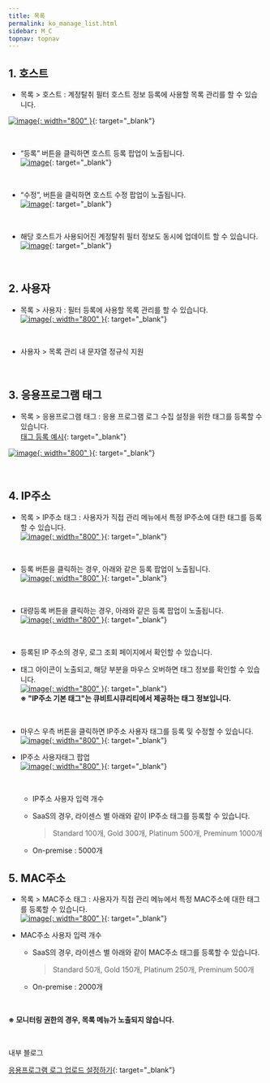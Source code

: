 ```yaml
---
title: 목록
permalink: ko_manage_list.html
sidebar: M_C
topnav: topnav
---
```


## 1. 호스트

- 목록 > 호스트 : 계정탈취 필터 호스트 정보 등록에 사용할 목록 관리를 할 수 있습니다.

 [![image](/docs/images/Manual/common/manage/list/13.png){: width="800" }](/docs/images/Manual/common/manage/list/13.png){: target="_blank"}

<br />

- “등록” 버튼을 클릭하면 호스트 등록 팝업이 노출됩니다.   
 [![image](/docs/images/Manual/common/manage/list/2.png)](/docs/images/Manual/common/manage/list/2.png){: target="_blank"}

<br />

- “수정”, 버튼을 클릭하면 호스트 수정 팝업이 노출됩니다.  
 [![image](/docs/images/Manual/common/manage/list/3.png)](/docs/images/Manual/common/manage/list/3.png){: target="_blank"}

<br />

- 해당 호스트가 사용되어진 계정탈취 필터 정보도 동시에 업데이트 할 수 있습니다.   
 [![image](/docs/images/Manual/common/manage/list/4.png)](/docs/images/Manual/common/manage/list/4.png){: target="_blank"}

<br />

## 2. 사용자

- 목록 > 사용자 : 필터 등록에 사용할 목록 관리를 할 수 있습니다.   
 [![image](/docs/images/Manual/common/manage/list/14.png){: width="800" }](/docs/images/Manual/common/manage/list/14.png){: target="_blank"}

<br />

- 사용자 > 목록 관리 내 문자열 정규식 지원

<br />

## 3. 응용프로그램 태그

- 목록 > 응용프로그램 태그 : 응용 프로그램 로그 수집 설정을 위한 태그를 등록할 수 있습니다.   
[태그 등록 예시](https://qubitsec.github.io/ko_logcol_application.html){: target="_blank"}

 [![image](/docs/images/Manual/common/manage/list/15.png){: width="800" }](/docs/images/Manual/common/manage/list/15.png){: target="_blank"}

<br />

## 4. IP주소 

- 목록 > IP주소 태그 : 사용자가 직접 관리 메뉴에서 특정 IP주소에 대한 태그를 등록할 수 있습니다.   
 [![image](/docs/images/Manual/common/manage/list/07.png){: width="800" }](/docs/images/Manual/common/manage/list/07.png){: target="_blank"}

<br />

- 등록 버튼을 클릭하는 경우, 아래와 같은 등록 팝업이 노출됩니다.   
 [![image](/docs/images/Manual/common/manage/list/17.png){: width="800" }](/docs/images/Manual/common/manage/list/17.png){: target="_blank"}

 <br />

- 대량등록 버튼을 클릭하는 경우, 아래와 같은 등록 팝업이 노출됩니다.   
 [![image](/docs/images/Manual/common/manage/list/18.png){: width="800" }](/docs/images/Manual/common/manage/list/18.png){: target="_blank"}

 <br />

- 등록된 IP 주소의 경우, 로그 조회 페이지에서 확인할 수 있습니다.
- 태그 아이콘이 노출되고, 해당 부분을 마우스 오버하면 태그 정보를 확인할 수 있습니다.   
 [![image](/docs/images/Manual/common/manage/list/10.png){: width="800" }](/docs/images/Manual/common/manage/list/10.png){: target="_blank"}   
 **※ "IP주소 기본 태그"는 큐비트시큐리티에서 제공하는 태그 정보입니다.**

  <br />

 - 마우스 우측 버튼을 클릭하면 IP주소 사용자 태그를 등록 및 수정할 수 있습니다.   
  [![image](/docs/images/Manual/common/manage/list/11.png){: width="800" }](/docs/images/Manual/common/manage/list/11.png){: target="_blank"}   

- IP주소 사용자태그 팝업   
  [![image](/docs/images/Manual/common/manage/list/12.png){: width="800" }](/docs/images/Manual/common/manage/list/12.png){: target="_blank"}

  <br />

  - IP주소 사용자 입력 개수

  - SaaS의 경우, 라이센스 별 아래와 같이 IP주소 태그를 등록할 수 있습니다.

    > Standard 100개,
    > Gold 300개,
    > Platinum 500개,
    > Preminum 1000개

  - On-premise : 5000개

## 5. MAC주소

- 목록 > MAC주소 태그 : 사용자가 직접 관리 메뉴에서 특정 MAC주소에 대한 태그를 등록할 수 있습니다.   
 [![image](/docs/images/Manual/common/manage/list/16.png){: width="800" }](/docs/images/Manual/common/manage/list/16.png){: target="_blank"}

- MAC주소 사용자 입력 개수

  - SaaS의 경우, 라이센스 별 아래와 같이 MAC주소 태그를 등록할 수 있습니다.

    > Standard 50개,
    > Gold 150개,
    > Platinum 250개,
    > Preminum 500개

  - On-premise : 2000개

<br />

**※ 모니터링 권한의 경우, 목록 메뉴가 노출되지 않습니다.**

<br />

내부 블로그 

[응용프로그램 로그 업로드 설정하기](https://qubitsec.github.io/ko_set_app_log_up.html){: target="_blank"}